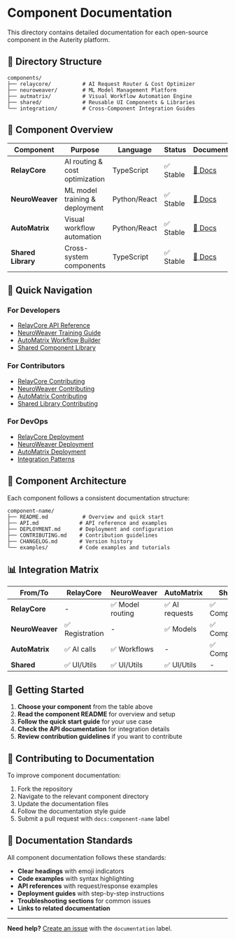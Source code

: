 # Component Documentation

This directory contains detailed documentation for each open-source component in the Auterity platform.

## 📁 **Directory Structure**

```
components/
├── relaycore/          # AI Request Router & Cost Optimizer
├── neuroweaver/        # ML Model Management Platform  
├── autmatrix/          # Visual Workflow Automation Engine
├── shared/             # Reusable UI Components & Libraries
└── integration/        # Cross-Component Integration Guides
```

## 🎯 **Component Overview**

| Component | Purpose | Language | Status | Documentation |
|-----------|---------|----------|--------|---------------|
| **RelayCore** | AI routing & cost optimization | TypeScript | ✅ Stable | [📖 Docs](relaycore/README.md) |
| **NeuroWeaver** | ML model training & deployment | Python/React | ✅ Stable | [📖 Docs](neuroweaver/README.md) |
| **AutoMatrix** | Visual workflow automation | Python/React | ✅ Stable | [📖 Docs](autmatrix/README.md) |
| **Shared Library** | Cross-system components | TypeScript | ✅ Stable | [📖 Docs](shared/README.md) |

## 🚀 **Quick Navigation**

### **For Developers**
- [RelayCore API Reference](relaycore/API.md)
- [NeuroWeaver Training Guide](neuroweaver/TRAINING.md)
- [AutoMatrix Workflow Builder](autmatrix/WORKFLOWS.md)
- [Shared Component Library](shared/COMPONENTS.md)

### **For Contributors**
- [RelayCore Contributing](relaycore/CONTRIBUTING.md)
- [NeuroWeaver Contributing](neuroweaver/CONTRIBUTING.md)
- [AutoMatrix Contributing](autmatrix/CONTRIBUTING.md)
- [Shared Library Contributing](shared/CONTRIBUTING.md)

### **For DevOps**
- [RelayCore Deployment](relaycore/DEPLOYMENT.md)
- [NeuroWeaver Deployment](neuroweaver/DEPLOYMENT.md)
- [AutoMatrix Deployment](autmatrix/DEPLOYMENT.md)
- [Integration Patterns](integration/CROSS_SYSTEM.md)

## 🔧 **Component Architecture**

Each component follows a consistent documentation structure:

```
component-name/
├── README.md           # Overview and quick start
├── API.md             # API reference and examples
├── DEPLOYMENT.md      # Deployment and configuration
├── CONTRIBUTING.md    # Contribution guidelines
├── CHANGELOG.md       # Version history
└── examples/          # Code examples and tutorials
```

## 📊 **Integration Matrix**

| From/To | RelayCore | NeuroWeaver | AutoMatrix | Shared |
|---------|-----------|-------------|------------|--------|
| **RelayCore** | - | ✅ Model routing | ✅ AI requests | ✅ Components |
| **NeuroWeaver** | ✅ Registration | - | ✅ Models | ✅ Components |
| **AutoMatrix** | ✅ AI calls | ✅ Workflows | - | ✅ Components |
| **Shared** | ✅ UI/Utils | ✅ UI/Utils | ✅ UI/Utils | - |

## 🎯 **Getting Started**

1. **Choose your component** from the table above
2. **Read the component README** for overview and setup
3. **Follow the quick start guide** for your use case
4. **Check the API documentation** for integration details
5. **Review contribution guidelines** if you want to contribute

## 🤝 **Contributing to Documentation**

To improve component documentation:

1. Fork the repository
2. Navigate to the relevant component directory
3. Update the documentation files
4. Follow the documentation style guide
5. Submit a pull request with `docs:component-name` label

## 📝 **Documentation Standards**

All component documentation follows these standards:

- **Clear headings** with emoji indicators
- **Code examples** with syntax highlighting
- **API references** with request/response examples
- **Deployment guides** with step-by-step instructions
- **Troubleshooting sections** for common issues
- **Links to related documentation**

---

**Need help?** [Create an issue](https://github.com/toobutta/auterity-error-iq/issues) with the `documentation` label.